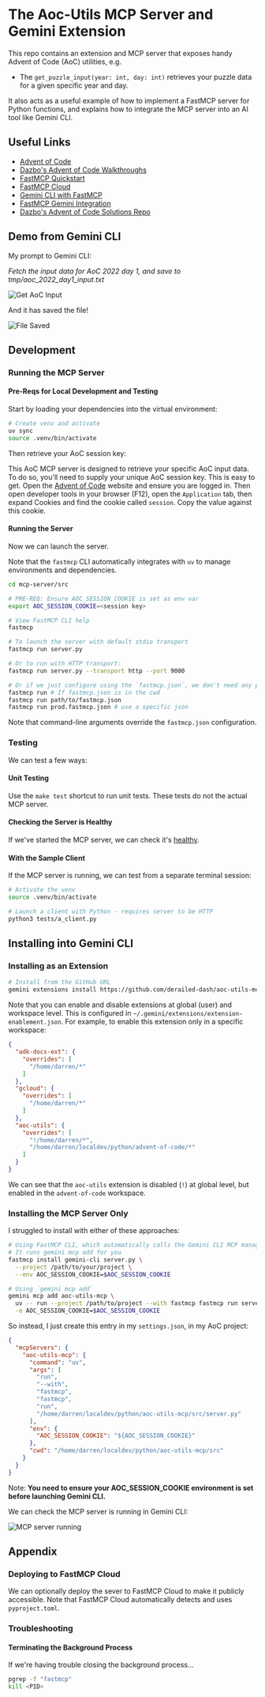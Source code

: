 # The Aoc-Utils MCP Server and Gemini Extension

This repo contains an extension and MCP server that exposes handy Advent of Code (AoC) utilities, e.g.

- The `get_puzzle_input(year: int, day: int)` retrieves your puzzle data for a given specific year and day.

It also acts as a useful example of how to implement a FastMCP server for Python functions, and explains how to integrate the MCP server into an AI tool like Gemini CLI.

## Useful Links

- [Advent of Code](https://adventofcode.com/)
- [Dazbo's Advent of Code Walkthroughs](https://aoc.just2good.co.uk/)
- [FastMCP Quickstart](https://gofastmcp.com/getting-started/quickstart)
- [FastMCP Cloud](https://gofastmcp.com/deployment/fastmcp-cloud)
- [Gemini CLI with FastMCP](https://developers.googleblog.com/en/gemini-cli-fastmcp-simplifying-mcp-server-development/)
- [FastMCP Gemini Integration](https://gofastmcp.com/integrations/gemini-cli)
- [Dazbo's Advent of Code Solutions Repo](https://github.com/derailed-dash/advent-of-code)

## Demo from Gemini CLI

My prompt to Gemini CLI: 

_Fetch the input data for AoC 2022 day 1, and save to tmp/aoc_2022_day1_input.txt_

![Get AoC Input](/docs/media/get-aoc-input.png)

And it has saved the file!

![File Saved](/docs/media/file-saved.png)

## Development

### Running the MCP Server

#### Pre-Reqs for Local Development and Testing

Start by loading your dependencies into the virtual environment:

```bash
# Create venv and activate
uv sync
source .venv/bin/activate
```

Then retrieve your AoC session key:

This AoC MCP server is designed to retrieve your specific AoC input data. To do so, you'll need to supply your unique AoC session key. This is easy to get. Open the [Advent of Code](https://adventofcode.com/) website and ensure you are logged in. Then open developer tools in your browser (F12), open the `Application` tab, then expand Cookies and find the cookie called `session`. Copy the value against this cookie.

#### Running the Server

Now we can launch the server.

Note that the `fastmcp` CLI automatically integrates with `uv` to manage
environments and dependencies.

```bash
cd mcp-server/src

# PRE-REQ: Ensure AOC_SESSION_COOKIE is set as env var
export AOC_SESSION_COOKIE=<session key>

# View FastMCP CLI help
fastmcp 

# To launch the server with default stdio transport
fastmcp run server.py

# Or to run with HTTP transport:
fastmcp run server.py --transport http --port 9000

# Or if we just configure using the `fastmcp.json`, we don't need any parameters:
fastmcp run # If fastmcp.json is in the cwd
fastmcp run path/to/fastmcp.json
fastmcp run prod.fastmcp.json # use a specific json
```

Note that command-line arguments override the `fastmcp.json` configuration.

### Testing

We can test a few ways:

#### Unit Testing

Use the `make test` shortcut to run unit tests. These tests do not the actual MCP server.

#### Checking the Server is Healthy

If we've started the MCP server, we can check it's [healthy](http://127.0.0.1:8000/health).

#### With the Sample Client

If the MCP server is running, we can test from a separate terminal session:

```bash
# Activate the venv
source .venv/bin/activate

# Launch a client with Python - requires server to be HTTP
python3 tests/a_client.py 
```

## Installing into Gemini CLI

### Installing as an Extension

```bash
# Install from the GitHub URL
gemini extensions install https://github.com/derailed-dash/aoc-utils-mcp
```

Note that you can enable and disable extensions at global (user) and workspace level. This is configured in `~/.gemini/extensions/extension-enablement.json`. For example, to enable this extension only in a specific workspace:

```json
{
  "adk-docs-ext": {
    "overrides": [
      "/home/darren/*"
    ]
  },
  "gcloud": {
    "overrides": [
      "/home/darren/*"
    ]
  },
  "aoc-utils": {
    "overrides": [
      "!/home/darren/*",
      "/home/darren/localdev/python/advent-of-code/*"
    ]
  }
}
```

We can see that the `aoc-utils` extension is disabled (`!`) at global level, but enabled in the `advent-of-code` workspace.

### Installing the MCP Server Only

I struggled to install with either of these approaches:

```bash
# Using FastMCP CLI, which automatically calls the Gemini CLI MCP management system
# It runs gemini mcp add for you
fastmcp install gemini-cli server.py \
  --project /path/to/your/project \
  --env AOC_SESSION_COOKIE=$AOC_SESSION_COOKIE

# Using `gemini mcp add`
gemini mcp add aoc-utils-mcp \
  uv -- run --project /path/to/project --with fastmcp fastmcp run server.py \
  -e AOC_SESSION_COOKIE=$AOC_SESSION_COOKIE
```

So instead, I just create this entry in my `settings.json`, in my AoC project:

```json
{
  "mcpServers": {
    "aoc-utils-mcp": {
      "command": "uv",
      "args": [
        "run",
        "--with",
        "fastmcp",
        "fastmcp",
        "run",
        "/home/darren/localdev/python/aoc-utils-mcp/src/server.py"
      ],
      "env": {
        "AOC_SESSION_COOKIE": "${AOC_SESSION_COOKIE}"
      },
      "cwd": "/home/darren/localdev/python/aoc-utils-mcp/src"
    }
  }
}
```

Note: **You need to ensure your AOC_SESSION_COOKIE environment is set before launching Gemini CLI.**

We can check the MCP server is running in Gemini CLI:

![MCP server running](/docs/media/mcp-running-in-gemini.png)

## Appendix

### Deploying to FastMCP Cloud

We can optionally deploy the sever to FastMCP Cloud to make it publicly accessible.
Note that FastMCP Cloud automatically detects and uses `pyproject.toml`.

### Troubleshooting

#### Terminating the Background Process

If we're having trouble closing the background process...

```bash
pgrep -f "fastmcp"
kill <PID>
```